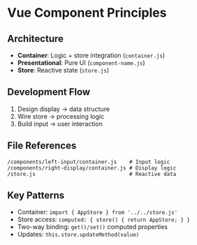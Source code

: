 # Vue Component Principles

## Architecture
- **Container**: Logic + store integration (`container.js`)
- **Presentational**: Pure UI (`component-name.js`) 
- **Store**: Reactive state (`store.js`)

## Development Flow
1. Design display → data structure
2. Wire store → processing logic  
3. Build input → user interaction

## File References
```
/components/left-input/container.js    # Input logic
/components/right-display/container.js # Display logic
/store.js                              # Reactive data
```

## Key Patterns
- Container: `import { AppStore } from '../../store.js'`
- Store access: `computed: { store() { return AppStore; } }`
- Two-way binding: `get()/set()` computed properties
- Updates: `this.store.updateMethod(value)`